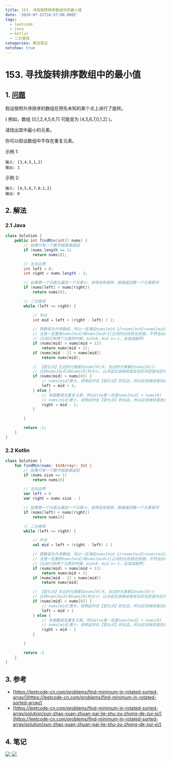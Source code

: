 ```yaml
---
title: 153. 寻找旋转排序数组中的最小值
date: '2020-07-22T16:57:08.000Z'
tags:
  - leetcode
  - java
  - kotlin
  - 二分查找
categories: 算法笔记
notshow: true
---
```


# 153. 寻找旋转排序数组中的最小值

## 1. [问题](https://leetcode-cn.com/problems/find-minimum-in-rotated-sorted-array/)

假设按照升序排序的数组在预先未知的某个点上进行了旋转。

\( 例如，数组 \[0,1,2,4,5,6,7\] 可能变为 \[4,5,6,7,0,1,2\] \)。

请找出其中最小的元素。

你可以假设数组中不存在重复元素。

示例 1:

```text
输入: [3,4,5,1,2]
输出: 1
```

示例 2:

```text
输入: [4,5,6,7,0,1,2]
输出: 0
```

## 2. 解法

### 2.1 Java

```java
class Solution {
    public int findMin(int[] nums) {
        // 如果只有一个数字就直接返回
        if (nums.length == 1)
            return nums[0];

        // 左右边界
        int left = 0;
        int right = nums.length - 1;

        // 如果第一个元素比最后一个元素小，说明没有旋转，直接返回第一个元素即可
        if (nums[left] < nums[right])
            return nums[0];

        // 二分查找
        while (left <= right) {

            // 中点
            int mid = left + (right - left) / 2;

            // 原数组为升序数组，所以一定满足nums[mid-1]<nums[mid]<nums[mid]+1，所以一旦出现矛盾，说明找到了【变化点】，也就找到了最小值
            // 注意一定要把nums[mid]和nums[mid+1]之间的比较放在前面，不然会出现越界异常
            //（比如只有两个元素的时候，mid=0，mid-1=-1，会造成越界）
            if (nums[mid] > nums[mid + 1])
                return nums[mid + 1];
            if (nums[mid - 1] > nums[mid])
                return nums[mid];

            // 【变化点】左边的元素都比nums[0]大，右边的元素都比nums[0]小
            // 比较nums[mid]和nums[0]的大小，以决定应该继续查找左区间还是右区间
            if (nums[mid] > nums[0]) {
                // nums[mid]更大，说明此时在【变化点】的左边，所以应该继续查找右区间
                left = mid + 1;
            } else {
                // 本题数组无重复元素，所以else里一定是nums[mid] < nums[0]
                // nums[mid]更小，说明此时在【变化点】的右边，所以应该继续查找左区间
                right = mid - 1;
            }

        }

        return -1;
    }
}
```

### 2.2 Kotlin

```kotlin
class Solution {
    fun findMin(nums: IntArray): Int {
        // 如果只有一个数字就直接返回
        if (nums.size == 1)
            return nums[0]

        // 左右边界
        var left = 0
        var right = nums.size - 1

        // 如果第一个元素比最后一个元素小，说明没有旋转，直接返回第一个元素即可
        if (nums[left] < nums[right])
            return nums[0]

        // 二分查找
        while (left <= right) {

            // 中点
            val mid = left + (right - left) / 2

            // 原数组为升序数组，所以一定满足nums[mid-1]<nums[mid]<nums[mid]+1，所以一旦出现矛盾，说明找到了【变化点】，也就找到了最小值
            // 注意一定要把nums[mid]和nums[mid+1]之间的比较放在前面，不然会出现越界异常
            //（比如只有两个元素的时候，mid=0，mid-1=-1，会造成越界）
            if (nums[mid] > nums[mid + 1])
                return nums[mid + 1]
            if (nums[mid - 1] > nums[mid])
                return nums[mid]

            // 【变化点】左边的元素都比nums[0]大，右边的元素都比nums[0]小
            // 比较nums[mid]和nums[0]的大小，以决定应该继续查找左区间还是右区间
            if (nums[mid] > nums[0]) {
                // nums[mid]更大，说明此时在【变化点】的左边，所以应该继续查找右区间
                left = mid + 1
            } else {
                // 本题数组无重复元素，所以else里一定是nums[mid] < nums[0]
                // nums[mid]更小，说明此时在【变化点】的右边，所以应该继续查找左区间
                right = mid - 1
            }

        }

        return -1
    }
}
```

## 3. 参考

* [https://leetcode-cn.com/problems/find-minimum-in-rotated-sorted-array/](https://leetcode-cn.com/problems/find-minimum-in-rotated-sorted-array/)
* [https://leetcode-cn.com/problems/find-minimum-in-rotated-sorted-array/solution/xun-zhao-xuan-zhuan-pai-lie-shu-zu-zhong-de-zui-xi/](https://leetcode-cn.com/problems/find-minimum-in-rotated-sorted-array/solution/xun-zhao-xuan-zhuan-pai-lie-shu-zu-zhong-de-zui-xi/)

## 4. 笔记

![](https://777blog.oss-cn-shanghai.aliyuncs.com/leetcode/leetcode-153-1.jpg) ![](https://777blog.oss-cn-shanghai.aliyuncs.com/leetcode/leetcode-153-2.jpg)


